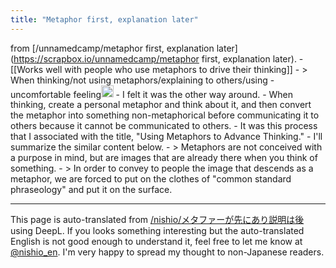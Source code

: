 ```yaml
---
title: "Metaphor first, explanation later"
---
```


from [/unnamedcamp/metaphor first, explanation later](https://scrapbox.io/unnamedcamp/metaphor first, explanation later).
    - [[Works well with people who use metaphors to drive their thinking]]
    - > When thinking/not using metaphors/explaining to others/using
        - uncomfortable feeling<img src='https://scrapbox.io/api/pages/unnamedcamp/nishio/icon' alt='/unnamedcamp/nishio.icon' height="19.5"/>
            - I felt it was the other way around.
            - When thinking, create a personal metaphor and think about it, and then convert the metaphor into something non-metaphorical before communicating it to others because it cannot be communicated to others.
            - It was this process that I associated with the title, "Using Metaphors to Advance Thinking."
            - I'll summarize the similar content below.
    - > Metaphors are not conceived with a purpose in mind, but are images that are already there when you think of something.
    - > In order to convey to people the image that descends as a metaphor, we are forced to put on the clothes of "common standard phraseology" and put it on the surface.

---
This page is auto-translated from [/nishio/メタファーが先にあり説明は後](https://scrapbox.io/nishio/メタファーが先にあり説明は後) using DeepL. If you looks something interesting but the auto-translated English is not good enough to understand it, feel free to let me know at [@nishio_en](https://twitter.com/nishio_en). I'm very happy to spread my thought to non-Japanese readers.